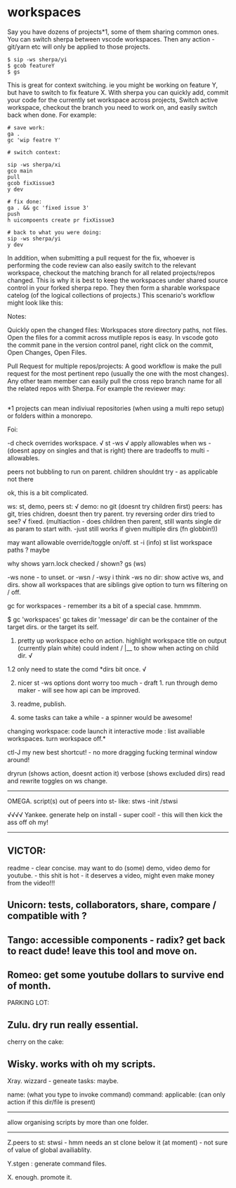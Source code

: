 # workspaces

Say you have dozens of projects\*1, some of them sharing common ones.
You can switch sherpa between vscode workspaces. Then any action - git/yarn etc will
only be applied to those projects.

```
$ sip -ws sherpa/yi
$ gcob featureY
$ gs
```

This is great for context switching. ie you might be working on feature Y, but have to switch to fix feature X. With sherpa you can quickly add, commit your code for the currently set workspace across projects,
Switch active workspace, checkout the branch you need to work on, and easily switch back when done. For example:

```
# save work:
ga .
gc 'wip featre Y'

# switch context:

sip -ws sherpa/xi
gco main
pull
gcob fixXissue3
y dev

# fix done:
ga . && gc 'fixed issue 3'
push
h uicompoents create pr fixXissue3

# back to what you were doing:
sip -ws sherpa/yi
y dev
```

In addition, when submitting a pull request for the fix, whoever is performing the code review can also
easily switch to the relevant workspace, checkout the matching branch for all related projects/repos changed. This is why it is best to keep the workspaces under shared source control in your forked sherpa repo. They then form a
sharable workspace catelog (of the logical collections of projects.) This scenario's workflow might look like this:

Notes:

Quickly open the changed files:
Workspaces store directory paths, not files. Open the files for a commit across mutliple repos is easy.
In vscode goto the commit pane in the version control panel, right click on the commit, Open Changes, Open Files.

Pull Request for multiple repos/projects:
A good workflow is make the pull request for the most pertinent repo (usually the one with the most changes).
Any other team member can easily pull the cross repo branch name for all the related repos with Sherpa. For example the reviewer may:

```

```

\*1 projects can mean indiviual repositories (when using a multi repo setup) or folders within a monorepo.

Foi:

-d check overrides workspace. √
st -ws √
apply allowables when ws - (doesnt appy on singles and that is right) there are tradeoffs to multi - allowables.

peers not bubbling to run on parent.
children shouldnt try - as applicable not there

ok, this is a bit complicated.

ws:
st, demo, peers
st: √
demo: no git (doesnt try children first)
peers: has git, tries chidren, doesnt then try parent.
try reversing order dirs tried to see? √ fixed. (multiaction - does children then parent, still wants single dir as param to start with. -just still works if given multiple dirs (fn globbin!))

may want allowable override/toggle on/off.
st -i (info)
st list workspace paths ? maybe

why shows yarn.lock checked / shown? gs (ws)

-ws none - to unset. or -wsn / -wsy
i think -ws no dir:
show active ws, and dirs.
show all workspaces that are siblings
give option to turn ws filtering on / off.

gc for workspaces - remember its a bit of a special case. hmmmm.

\$ gc 'workspaces'
gc takes dir 'message'
dir can be the container of the target dirs.
or the target its self.

1. pretty up workspace echo on action.
   highlight workspace title on output (currently plain white)
   could indent / |\_\_ to show when acting on child dir. √

1.2 only need to state the comd \*dirs bit once. √

2. nicer st -ws options
   dont worry too much - draft 1. run through demo maker - will see how api can be improved.

3) readme, publish.

4) some tasks can take a while - a spinner would be awesome!

changing workspace:
code launch it
interactive mode : list availiable workspaces.
turn workspace off.\*

ctl-J my new best shortcut! - no more dragging fucking terminal window around!

dryrun (shows action, doesnt action it)
verbose (shows excluded dirs)
read and rewrite toggles on ws change.

---

OMEGA.
script(s) out of peers into st- like:
stws -init /stwsi

√√√√
Yankee. generate help on install - super cool! - this will then kick the ass off oh my!

---

## VICTOR:

readme - clear concise.
may want to do (some) demo,
video demo for youtube. - this shit is hot - it deserves a video,
might even make money from the video!!!

## Unicorn: tests, collaborators, share, compare / compatible with ?

## Tango: accessible components - radix? get back to react dude! leave this tool and move on.

## Romeo: get some youtube dollars to survive end of month.

PARKING LOT:

## Zulu. dry run really essential.

cherry on the cake:

## Wisky. works with oh my scripts.

Xray. wizzard - geneate tasks: maybe.

name: (what you type to invoke command)
command:
applicable: (can only action if this dir/file is present)

---

allow organising scripts by more than one folder.

---

Z.peers to st:
stwsi - hmm needs an st clone below it (at moment) - not sure of value of global availiablity.

Y.stgen : generate command files.

X. enough. promote it.

